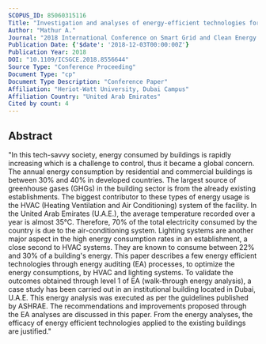 ```yaml
---
SCOPUS_ID: 85060315116
Title: "Investigation and analyses of energy-efficient technologies for HVAC and lighting systems via energy auditing processes"
Author: "Mathur A."
Journal: "2018 International Conference on Smart Grid and Clean Energy Technologies, ICSGCE 2018"
Publication Date: {'$date': '2018-12-03T00:00:00Z'}
Publication Year: 2018
DOI: "10.1109/ICSGCE.2018.8556644"
Source Type: "Conference Proceeding"
Document Type: "cp"
Document Type Description: "Conference Paper"
Affiliation: "Heriot-Watt University, Dubai Campus"
Affiliation Country: "United Arab Emirates"
Cited by count: 4
---
```


## Abstract
"In this tech-savvy society, energy consumed by buildings is rapidly increasing which is a challenge to control, thus it became a global concern. The annual energy consumption by residential and commercial buildings is between 30% and 40% in developed countries. The largest source of greenhouse gases (GHGs) in the building sector is from the already existing establishments. The biggest contributor to these types of energy usage is the HVAC (Heating Ventilation and Air Conditioning) system of the facility. In the United Arab Emirates (U.A.E.), the average temperature recorded over a year is almost 35°C. Therefore, 70% of the total electricity consumed by the country is due to the air-conditioning system. Lighting systems are another major aspect in the high energy consumption rates in an establishment, a close second to HVAC systems. They are known to consume between 22% and 30% of a building's energy. This paper describes a few energy efficient technologies through energy auditing (EA) processes, to optimize the energy consumptions, by HVAC and lighting systems. To validate the outcomes obtained through level 1 of EA (walk-through energy analysis), a case study has been carried out in an institutional building located in Dubai, U.A.E. This energy analysis was executed as per the guidelines published by ASHRAE. The recommendations and improvements proposed through the EA analyses are discussed in this paper. From the energy analyses, the efficacy of energy efficient technologies applied to the existing buildings are justified."
